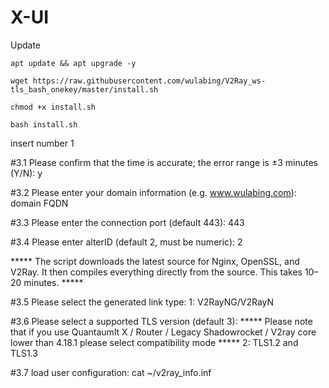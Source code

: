 # X-UI
Update
```console
apt update && apt upgrade -y
```	

```console
wget https://raw.githubusercontent.com/wulabing/V2Ray_ws-tls_bash_onekey/master/install.sh

chmod +x install.sh

bash install.sh
```	
insert number 1

#3.1 Please confirm that the time is accurate; the error range is ±3 minutes (Y/N):
y

#3.2 Please enter your domain information (e.g. www.wulabing.com):
domain FQDN

#3.3 Please enter the connection port (default 443):
443

#3.4 Please enter alterID (default 2, must be numeric):
2

***** The script downloads the latest source for Nginx, OpenSSL, and V2Ray. It then compiles everything directly from the source. This takes 10–20 minutes. *****

#3.5 Please select the generated link type:
1: V2RayNG/V2RayN

#3.6 Please select a supported TLS version (default 3):
***** Please note that if you use Quantaumlt X / Router / Legacy Shadowrocket / V2ray core lower than 4.18.1 please select compatibility mode *****
2: TLS1.2 and TLS1.3

#3.7 load user configuration:
cat ~/v2ray_info.inf
